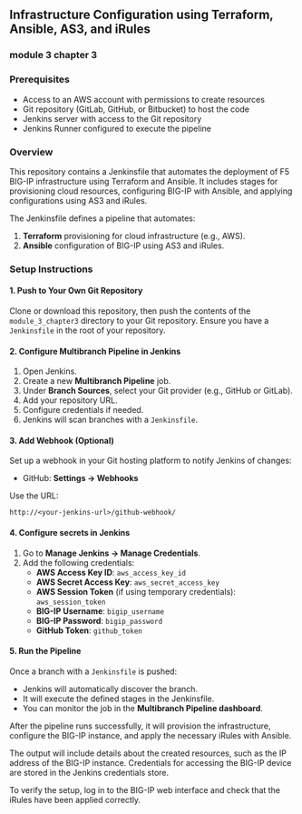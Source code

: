 ## Infrastructure Configuration using Terraform, Ansible, AS3, and iRules
### module 3 chapter 3

### Prerequisites

- Access to an AWS account with permissions to create resources
- Git repository (GitLab, GitHub, or Bitbucket) to host the code
- Jenkins server with access to the Git repository
- Jenkins Runner configured to execute the pipeline

### Overview

This repository contains a Jenkinsfile that automates the deployment of F5 BIG-IP infrastructure using Terraform and Ansible. It includes stages for provisioning cloud resources, configuring BIG-IP with Ansible, and applying configurations using AS3 and iRules.

The Jenkinsfile defines a pipeline that automates:

1. **Terraform** provisioning for cloud infrastructure (e.g., AWS).
2. **Ansible** configuration of BIG-IP using AS3 and iRules.


### Setup Instructions

#### 1. Push to Your Own Git Repository

Clone or download this repository, then push the contents of the `module_3_chapter3` directory to your Git repository. Ensure you have a `Jenkinsfile` in the root of your repository.

#### 2. Configure Multibranch Pipeline in Jenkins

1. Open Jenkins.
2. Create a new **Multibranch Pipeline** job.
3. Under **Branch Sources**, select your Git provider (e.g., GitHub or GitLab).
4. Add your repository URL.
5. Configure credentials if needed.
6. Jenkins will scan branches with a `Jenkinsfile`.

#### 3. Add Webhook (Optional) 

Set up a webhook in your Git hosting platform to notify Jenkins of changes:

* GitHub: **Settings → Webhooks**

Use the URL:

```
http://<your-jenkins-url>/github-webhook/
```

#### 4. Configure secrets in Jenkins

1. Go to **Manage Jenkins → Manage Credentials**.
2. Add the following credentials:
   - **AWS Access Key ID**: `aws_access_key_id`
   - **AWS Secret Access Key**: `aws_secret_access_key`
   - **AWS Session Token** (if using temporary credentials): `aws_session_token`
   - **BIG-IP Username**: `bigip_username`
   - **BIG-IP Password**: `bigip_password`
   - **GitHub Token**: `github_token`

#### 5. Run the Pipeline

Once a branch with a `Jenkinsfile` is pushed:

* Jenkins will automatically discover the branch.
* It will execute the defined stages in the Jenkinsfile.
* You can monitor the job in the **Multibranch Pipeline dashboard**.

After the pipeline runs successfully, it will provision the infrastructure, configure the BIG-IP instance, and apply the necessary iRules with Ansible.

The output will include details about the created resources, such as the IP address of the BIG-IP instance. Credentials for accessing the BIG-IP device are stored in the Jenkins credentials store.

To verify the setup, log in to the BIG-IP web interface and check that the iRules have been applied correctly.